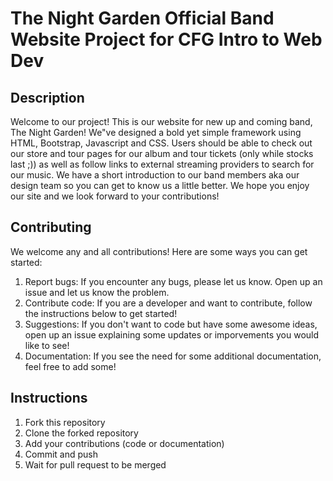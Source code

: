 # The Night Garden Official Band Website Project for CFG Intro to Web Dev

## Description
Welcome to our project! This is our website for new up and coming band, The Night Garden! We"ve designed a bold yet simple framework using HTML, Bootstrap, Javascript and CSS. Users should be able to check out our store and tour pages for our album and tour tickets (only while stocks last ;)) as well as follow links to external streaming providers to search for our music. We have a short introduction to our band members aka our design team so you can get to know us a little better. We hope you enjoy our site and we look forward to your contributions!

## Contributing
We welcome any and all contributions! Here are some ways you can get started:
1. Report bugs: If you encounter any bugs, please let us know. Open up an issue and let us know the problem.
2. Contribute code: If you are a developer and want to contribute, follow the instructions below to get started!
3. Suggestions: If you don't want to code but have some awesome ideas, open up an issue explaining some updates or imporvements you would like to see!
4. Documentation: If you see the need for some additional documentation, feel free to add some!

## Instructions
1. Fork this repository
2. Clone the forked repository
3. Add your contributions (code or documentation)
4. Commit and push
5. Wait for pull request to be merged
